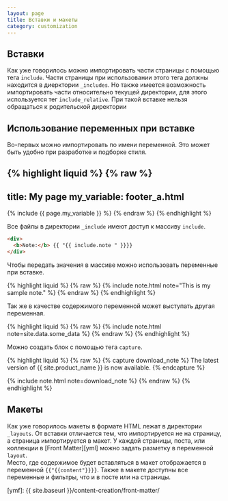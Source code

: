 ```yaml
---
layout: page
title: Вставки и макеты
category: customization
---
```


## Вставки

Как уже говорилось можно импортировать части страницы с помощью тега `include`. Части страницы при использовании этого тега должны находится в диерктории `_includes`.
Но также имеется возможность импортировать части относительно текущей директории, для этого используется тег `include_relative`. При такой вставке нельзя обращаться к родительской директории

## Использование переменных при вставке

Во-первых можно импортировать по имени переменной. Это может быть удобно при разработке и подборке стиля.

{% highlight liquid %}
{% raw %}
---
title: My page
my_variable: footer_a.html
---

{% include {{ page.my_variable }} %}
{% endraw %}
{% endhighlight %}

Все файлы в директории `_include` имеют доступ к массиву `include`.
```html
<div>
  <b>Note:</b> {{ "{{ include.note " }}}}
</div>
```

Чтобы передать значения в массиве можно использовать переменные при вставке.

{% highlight liquid %}
{% raw %}
{% include note.html note="This is my sample note." %}
{% endraw %}
{% endhighlight %}

Так же в качестве содержимого переменной может выступать другая переменная.

{% highlight liquid %}
{% raw %}
{% include note.html note=site.data.some_data %}
{% endraw %}
{% endhighlight %}

Можно создать блок с помощью тега `capture`.

{% highlight liquid %}
{% raw %}
{% capture download_note %}
The latest version of {{ site.product_name }} is now available.
{% endcapture %}

{% include note.html note=download_note %}
{% endraw %}
{% endhighlight %}

## Макеты

Как уже говорилось макеты в формате HTML лежат в директории `_layouts`. От вставки отличается тем, что импортируется не на страницу, а страница импортируется в макет. У каждой страницы, поста, или коллекции в [Front Matter][yml] можно задать разметку в переменной `layout`.  
Место, где содержимое будет вставляться в макет отображается в переменной `{{"{{content"}}}}`. Также в макете доступны все переменные и фильтры, что и в посте или на страницы.

[ymf]: {{ site.baseurl }}/content-creation/front-matter/
